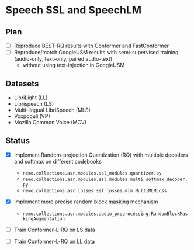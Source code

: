 
# Speech SSL and SpeechLM

## Plan
- [ ] Reproduce BEST-RQ results with Conformer and FastConformer
- [ ] Reproduce/match GoogleUSM results with semi-supervised training (audio-only, text-only, paired audio-text)
  - without using text-injection in GoogleUSM


## Datasets
- LibriLight (LL)
- Librispeech (LS)
- Multi-lingual LibriSpeech (MLS)
- Voxpopuli (VP)
- Mozilla Common Voice (MCV)

## Status
- [x] Implement Random-projection Quantization (RQ) with multiple decoders and softmax on different codebooks
  - `nemo.collections.asr.modules.ssl_modules.quantizer.py`
  - `nemo.collections.asr.modules.ssl_modules.multi_softmax_decoder.py`
  - `nemo.collections.asr.losses.ssl_losses.mlm.MultiMLMLoss` 
- [x] Implement more precise random block masking mechanism
  - `nemo.collections.asr.modules.audio_preprocessing.RandomBlockMaskingAugmentation`
- [ ] Train Conformer-L-RQ on LS data
- [ ] Train Conformer-L-RQ on LL data


